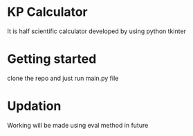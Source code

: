 # KP Calculator

It is half scientific calculator developed by using python tkinter

# Getting started 

clone the repo and just run main.py file

# Updation

Working will be made using eval method in future
